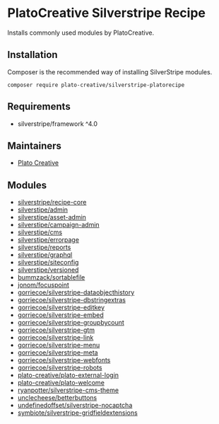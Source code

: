 # PlatoCreative Silverstripe Recipe
Installs commonly used modules by PlatoCreative.

## Installation
Composer is the recommended way of installing SilverStripe modules.
```
composer require plato-creative/silverstripe-platorecipe
```

## Requirements

- silverstripe/framework ^4.0

## Maintainers

- [Plato Creative](https://github.com/PlatoCreative/silverstipe-platorecipe)

## Modules
- [silverstripe/recipe-core](http://github.com/silverstripe/recipe-core)
- [silverstipe/admin](http://github.com/silverstripe/silverstripe-admin)
- [silverstipe/asset-admin](http://github.com/silverstripe/silverstripe-asset-admin)
- [silverstipe/campaign-admin](http://github.com/silverstripe/silverstripe-campaign-admin)
- [silverstipe/cms](http://github.com/silverstripe/silverstripe-cms)
- [silverstipe/errorpage](http://github.com/silverstripe/silverstripe-errorpage)
- [silverstipe/reports](http://github.com/silverstripe/silverstripe-reports)
- [silverstipe/graphql](http://github.com/silverstripe/silverstripe-graphql)
- [silverstipe/siteconfig](http://github.com/silverstripe/silverstripe-siteconfig)
- [silverstipe/versioned](http://github.com/silverstripe/silverstripe-versioned)
- [bummzack/sortablefile](https://github.com/bummzack/sortablefile)
- [jonom/focuspoint](https://github.com/jonom/silverstripe-focuspoint)
- [gorriecoe/silverstripe-dataobjecthistory](https://github.com/gorriecoe/silverstripe-dataobjecthistory)
- [gorriecoe/silverstripe-dbstringextras](https://github.com/gorriecoe/silverstripe-dbstringextras)
- [gorriecoe/silverstripe-editkey](https://github.com/gorriecoe/silverstripe-editkey)
- [gorriecoe/silverstripe-embed](https://github.com/gorriecoe/silverstripe-embed)
- [gorriecoe/silverstripe-groupbycount](https://github.com/gorriecoe/silverstripe-groupbycount)
- [gorriecoe/silverstripe-gtm](https://github.com/gorriecoe/silverstripe-gtm)
- [gorriecoe/silverstripe-link](https://github.com/gorriecoe/silverstripe-link)
- [gorriecoe/silverstripe-menu](https://github.com/gorriecoe/silverstripe-menu)
- [gorriecoe/silverstripe-meta](https://github.com/gorriecoe/silverstripe-meta)
- [gorriecoe/silverstripe-webfonts](https://github.com/gorriecoe/silverstripe-webfonts)
- [gorriecoe/silverstripe-robots](https://github.com/gorriecoe/silverstripe-robots)
- [plato-creative/plato-external-login](https://github.com/PlatoCreative/plato-external-login)
- [plato-creative/plato-welcome](https://github.com/PlatoCreative/plato-welcome)
- [ryanpotter/silverstripe-cms-theme](https://github.com/Rhym/silverstripe-cms-theme)
- [unclecheese/betterbuttons](https://github.com/unclecheese/silverstripe-gridfield-betterbuttons)
- [undefinedoffset/silverstripe-nocaptcha](https://github.com/UndefinedOffset/silverstripe-nocaptcha)
- [symbiote/silverstripe-gridfieldextensions](https://github.com/symbiote/silverstripe-gridfieldextensions)
